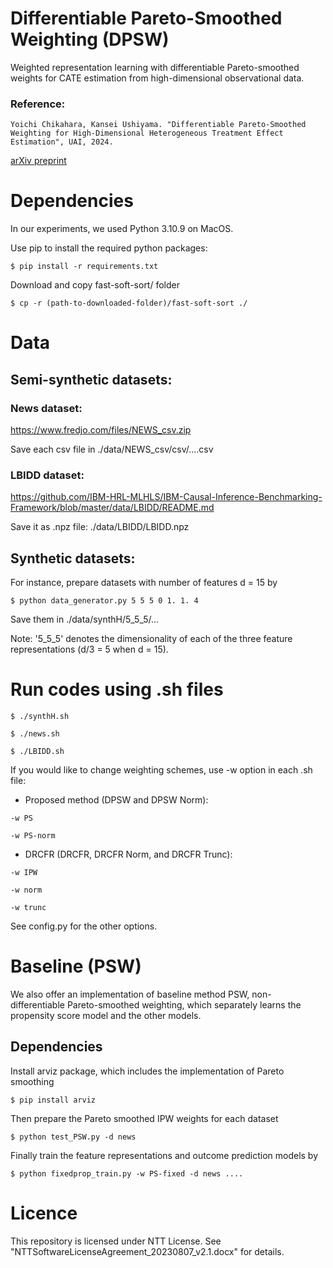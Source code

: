 # Differentiable Pareto-Smoothed Weighting (DPSW) 

Weighted representation learning with differentiable Pareto-smoothed weights for CATE estimation from high-dimensional observational data.

### Reference:

`Yoichi Chikahara, Kansei Ushiyama. "Differentiable Pareto-Smoothed Weighting for High-Dimensional Heterogeneous Treatment Effect Estimation", UAI, 2024.`

[arXiv preprint](https://arxiv.org/abs/2404.17483)

# Dependencies

In our experiments, we used Python 3.10.9 on MacOS.

Use pip to install the required python packages:

```
$ pip install -r requirements.txt
```

Download and copy fast-soft-sort/ folder 

```
$ cp -r (path-to-downloaded-folder)/fast-soft-sort ./
```

# Data

## Semi-synthetic datasets:

### News dataset: 
https://www.fredjo.com/files/NEWS_csv.zip

Save each csv file in ./data/NEWS_csv/csv/....csv

### LBIDD dataset:
https://github.com/IBM-HRL-MLHLS/IBM-Causal-Inference-Benchmarking-Framework/blob/master/data/LBIDD/README.md

Save it as .npz file: ./data/LBIDD/LBIDD.npz

## Synthetic datasets:

For instance, prepare datasets with number of features d = 15 by

```
$ python data_generator.py 5 5 5 0 1. 1. 4
```

Save them in ./data/synthH/5_5_5/...

Note: '5_5_5' denotes the dimensionality of each of the three feature representations (d/3 = 5 when d = 15).

# Run codes using .sh files

```
$ ./synthH.sh
```

```
$ ./news.sh
```

```
$ ./LBIDD.sh
```

If you would like to change weighting schemes, use -w option in each .sh file:

- Proposed method (DPSW and DPSW Norm):
```
-w PS
```
```
-w PS-norm
```

- DRCFR (DRCFR, DRCFR Norm, and DRCFR Trunc):
```
-w IPW
```
```
-w norm
```
```
-w trunc
```

See config.py for the other options.

# Baseline (PSW)

We also offer an implementation of baseline method PSW, non-differentiable Pareto-smoothed weighting, which separately learns the propensity score model and the other models.

## Dependencies

Install arviz package, which includes the implementation of Pareto smoothing 

```
$ pip install arviz
```

Then prepare the Pareto smoothed IPW weights for each dataset

```
$ python test_PSW.py -d news
```

Finally train the feature representations and outcome prediction models by
```
$ python fixedprop_train.py -w PS-fixed -d news .... 
```

# Licence

This repository is licensed under NTT License. See  "NTTSoftwareLicenseAgreement_20230807_v2.1.docx" for details.